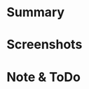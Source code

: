<!--
- Summary 撰寫不用多，足夠說明重點即可。
- Screenshots 如果有動到畫面請貼上前後的差異；如果是新的就直接顯示。
- Note & ToDo 請條列重點項目即可
-->
# Summary

# Screenshots

# Note & ToDo

